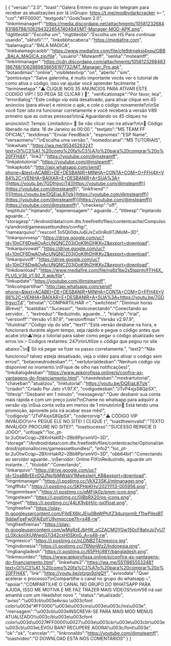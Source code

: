 [ { "versao":"2.0", "toast":"Galera Entrem no grupo do telegram para receber as atualizações por lá.\nGrupo: https://t.me/modbydarkcracker <--", "cor":"#FF0000", "textgods":"GodsTeam 2.0", "linkmtmanagerf":"https://media.discordapp.net/attachments/1058123268483186788/1062943226547404941/MT-Manager-MOD-APK.png", "dgtitleobb":"Escolha um", "mgtitleobb":"Escolha um HS Para continuar usando", "okhsfii":"", "linkobbhscabeca":"https://mediafire.com", "balamagica":"BALA MÁGICA", "linkbalamagicaobb":"https://www.mediafire.com/file/cfe9drneksj4xpu/OBB_BALA_MAGICA.zip/file", "usuario":"Msteamff", "senha":"msteamff", "linkmtmanager":"https://cdn.discordapp.com/attachments/1058123268483186788/1062889836656197732/MT_Manager_Pro.apk", "botaodimas":"online", "visibletextvip":"on", "aberto":"sim", "pontosvips":"Salve galerinha, é muito importante vocês ver o tutorial de como ativa o código, isso vai ajudar você aprender facilmente ", "termineetapa":"⚠️ CLIQUE NOS 35 ANÚNCIOS PARA ATIVAR ESTE CODIGO VIP! ( SO PEGA SE CLICAR ) 🔐", "verificationapk":"Por favor, leia", "errordialog":"Este código vip está desativado, para ativar clique em 45 anúncios (para ativar) e reinicie o apk, e cole o código novamente!\n\nSe você fizer isto irá funcionar corretamente e você receberá a versão V89 primeiro que as outras pessoas!\n\n⌛ Aguardando os 45 cliques no anúncio\n⏰ Tempo: Limitado\n> 🔐 Se não clicar nao ira ativar!\n\n🛑 Código liberado na data: 16 de Janeiro às 00:00.", "textjato":"MS TEAM FF OFICIAL", "textdimas":"Enviar FeedBack", "espnomes":"ESP Name", "versaomenu":"\nEscolha uma versão.", "nomedocanal":"MS TUTORIAIS", "linkwhats":"https://wa.me/9534526324?text=Ol%C3%A1,%20como%20fa%C3%A7o%20para%20comprar%20o%20FFH4X", "link2":"https://youtube.com/@msteamff", "linkjatotutorial":"https://youtube.com/@msteamff", "linkapkobb":"http://api.whatsapp.com/send?phone=&text=ACABEI+DE+DESBANIR+MINHA+CONTA+COM+O+FFH4X+V84%2C+VENHA+BAIXAR+E+DESBANIR+A+SUA%3A+[[https://youtu.be/7GDfrgvciT4](https://youtube.com/@msteamff)](https://youtube.com/@msteamff)", "linkfriend":"[[[[https://youtu.be/DQEiaL87izk](https://youtube.com/@msteamff)](https://youtube.com/@msteamff)](https://youtube.com/@msteamff)](https://youtube.com/@msteamff)", "checkesp":"off", "esptitulo":"Injetando", "espmensagem":" aguarde...", "titleesp":"Injetando aguarde...", "storagesp":"/Android/data/com.dts.freefireth/files/contentcache/Compulsory/android/gameassetbundles/config/", "namearquivo":"resconf.To5Qli0dxJu6IJsCx0nRo9TJMoM~3D", "linkarquivoesp":"https://drive.google.com/uc?id=10nCF6DwAOyAcUNQNCZ03jOoK9hDHKKvZ&export=download", "linkarquivowall":"https://drive.google.com/uc?id=10nCF6DwAOyAcUNQNCZ03jOoK9hDHKKvZ&export=download", "linkarquivoff":"https://drive.google.com/uc?id=10nCF6DwAOyAcUNQNCZ03jOoK9hDHKKvZ&export=download", "linkdownload":"https://www.mediafire.com/file/ns6z1be2s5tqprm/FFH4X_PLUS_V36_V1.92_X.apk/file", "linkupdate":"https://youtube.com/@msteamff", "linkcompartilhar":"http://api.whatsapp.com/send?phone=&text=ACABEI+DE+DESBANIR+MINHA+CONTA+COM+O+FFH4X+V86%2C+VENHA+BAIXAR+E+DESBANIR+A+SUA%3A+https://youtu.be/7GDfrgvciT4", "btnstat":"COMPARTILHAR 🔥", "switchtext":"Diminuir horas (Breve)", "toastdias":"Sucesso!", "textconectando":"Conectando ao servidor.. ", "textreduz":"Reduzindo, aguarde...", "trialvip":"trial", "versionff":"Versão v1.97.9", "versionffmax":"Versão v2.97.9", "titulotrial":"Código vip do site", "text1":"Está versão desbane na hora, e funcionará durante algum tempo, seja rápido e pegue o código antes que acabe.\n\n⚠️Veja o tutorial para saber como pegar o código atualizado sem erros.\n👉 Codigos restantes: 247\n\nUtilize o código que pegou no site abaixo👇\n🔐 Só irá pegar se fizer os passo corretamente.", "text2":"Não funcionou? talvez esteja desativado, veja o vídeo para ativar o codigo sem erros!", "botaoneutrodesban":"", "vertutorialdesban":"Nenhum código vip disponível no momento.\n(Fique de olho nas notificações)", "linkdialogdesban":"https://www.apkprofissa.online/p/confira-as-vantagens-do-financiamento.html", "chavedesban":"mostrartutorial", "chaveban":"atualizou", "linktutorial":"https://youtu.be/DQEiaL87izk", "criador":"Criado Por Jato v1.97.X", "codigodesban":"JTvP4xjsS8QpSX", "titlevip":"Desbanir em 1 minuto", "messagevip":"Quer desbanir sua conta mais rápida e com um preço justo?\nChame no whatsapp para adquirir a versão vip.\nSua conta volta em menos de 1 minuto\n\n🎉 Está tendo uma promoção, aproveite pós irá acabar esse mês!", "codigovip":"JTvP4xjsS8QpSX", "coderrorvip":"⚠️ CÓDIGO VIP INVÁLIDO!\n↪️ PEGUE ELE NO SITE! ( CLIQUE )", "toastfreeinvalid":"TEXTO INVÁLIDO! PROCURE NO SITE!!", "toastsucesso":"SUCESSO REINICIE O JOGO!", "unfoapk":"loc_pt-br.2uOtwCcqp~2BXnHakR2~2Bb8PprxmV0~3D", "storage":"/Android/data/com.dts.freefireth/files/contentcache/Optional/android/optionallocres/gameassetbundles/", "info2":"loc_pt-br.2uOtwCcqp~2BXnHakR2~2Bb8PprxmV0~3D", "obb64bit":"Conectando ao servidor aguarde...\nServidor: Online FIX\nReduzindo, aguarde um instante...", "titulobb":"Conectando", "linkarquivo":"https://drive.google.com/uc?id=12oaBBrEEnDQJNq1bMWsbV1MwkslwH_KB&export=download", "imgmtmanager":"https://i.postimg.cc/VkX23SKJ/mtmanager.png", "imgffh4x":"https://i.postimg.cc/SKPHpKHv/20211113-005956.png", "imgpmmteam":"https://i.postimg.cc/qMFjjk0z/pmm-icon.png", "imgpsteam":"https://i.postimg.cc/0jBbRX20/ps-icons.png", "imgpxt":"https://i.postimg.cc/44LK9ybH/ic-pxtfloat.png", "imgfreefire":"https://play-lh.googleusercontent.com/FIldEX6IcJEju0BeWPhXZ3duzgxm9_fTtwPiIesBT9ddwFpeFw0FAjEpYU9vmqccpe7h=s48-rw", "imgfreefiremax":"https://play-lh.googleusercontent.com/wMgRzEJbHW_oCZACMOYGw150cF8ahrJo7yU7cL0XckoijXjUWwgG7i342cxH0SKnG_A=s48-rw", "imgmexico":"https://i.postimg.cc/nLDNB2T4/mexico.jpg", "imgindonesia":"https://i.postimg.cc/76NsnWz2/Indonesia.png", "imgbangladesh":"https://i.postimg.cc/65PHcR8Y/bangladesh.png", "linkmeuvideo":"https://www.apkprofissa.online/p/confira-as-vantagens-do-financiamento.html", "linkwhats2":"https://wa.me/5511965553248?text=Ol%C3%A1,%20como%20fa%C3%A7o%20para%20comprar%20o%20FFH4X", "link":"https://youtu.be/ptzgx9zIgQY", "avisodata":"Quer acelerar o processo?\nCompartilhe o canal no grupo do whatsapp ⤵️", "apoiar":"COMPARTILHE O CANAL NO GRUPO DO WHATSAPP PARA AJUDA, ISSO ME MOTIVA E ME FAZ TRAZER MAIS VÍDEOS!\n\nV56 irá sair amanhã com um Headshot novo ", "status":"atualizado", "aviso":"\u003cb\u003eAviso \u003cfont color\u003d\"#FF0000\"\u003e\u003cins\u003e\u003c/ins\u003e", "mensagem":"\u003cb\u003eINSCREVA-SE PARA MAIS MOD MENUS ATUALIZADO!\u003c/b\u003e\u003cfont color\u003d\u0027#FF0000\u0027\u003e\u003cbr\u003e\u003cbr\u003e\u003cb\u003eLEVOU BAN? RECUPERE AGORA!\u003c/font\u003e", "ok":"ok", "cancelar":"", "linkronaldo":"https://youtube.com/@msteamff", "toastvideo":"O DOWNLOAD ESTÁ NÓS COMENTÁRIOS" } ]
